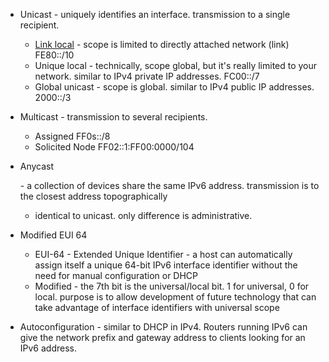 - Unicast - uniquely identifies an interface. transmission to a single recipient.

  - [Link local](https://www.cisco.com/c/en/us/support/docs/ip/ip-version-6-ipv6/113328-ipv6-lla.html) - scope is limited to directly attached network (link)     FE80::/10
  - Unique local - technically, scope global, but it's really limited to your network. similar to IPv4 private IP addresses.  FC00::/7
  - Global unicast - scope is global. similar to IPv4 public IP addresses.     2000::/3

- Multicast - transmission to several recipients.

  - Assigned    FF0s::/8
  - Solicited Node    FF02::1:FF00:0000/104

- Anycast

   \- a collection of devices share the same IPv6 address. transmission is to the closest address topographically

  - identical to unicast. only difference is administrative.

- Modified EUI 64
  - EUI-64 - Extended Unique Identifier - a  host can automatically assign itself a unique 64-bit IPv6 interface  identifier without the need for manual configuration or DHCP
  - Modified - the 7th bit is the universal/local bit. 1 for universal, 0 for local. purpose is to allow development of future technology that  can take advantage of interface identifiers with universal scope
- Autoconfiguration - similar to DHCP in IPv4. Routers running IPv6  can give the network prefix and gateway address to clients looking for  an IPv6 address.

